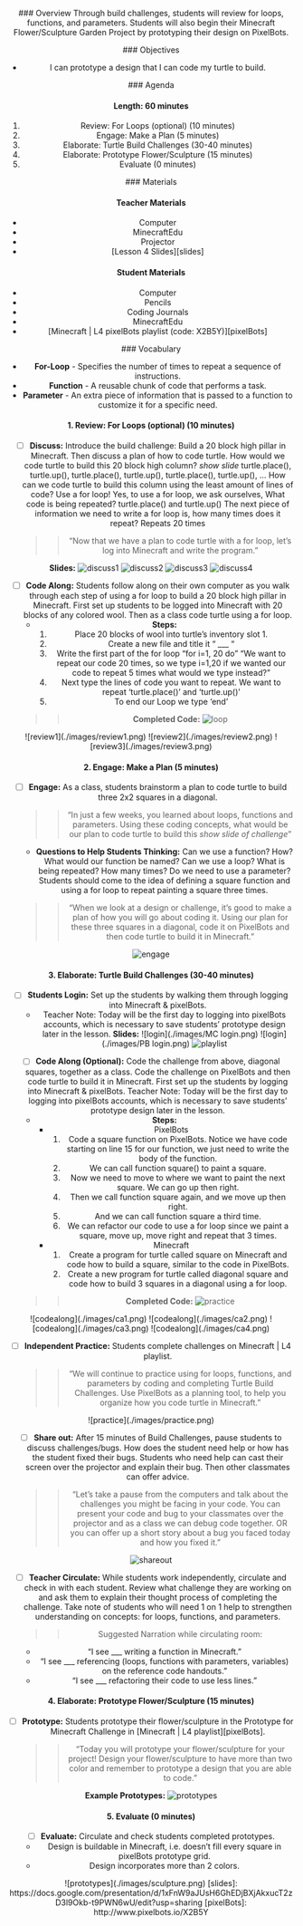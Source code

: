 <header title='Build Challenges & Prototype' subtitle='Lesson 4'/>

<notable>

<iconp src='/icons/activity.png'>### Overview</iconp>
Through build challenges, students will review for loops, functions, and parameters. Students will also begin their Minecraft Flower/Sculpture Garden Project by prototyping their design on PixelBots.

<iconp src='/icons/objectives.png'>### Objectives</iconp>
- I can prototype a design that I can code my turtle to build.


<iconp src='/icons/agenda.png'>### Agenda</iconp>

#### Length: 60 minutes

1. Review: For Loops (optional) (10 minutes)
1. Engage: Make a Plan (5 minutes)
1. Elaborate: Turtle Build Challenges (30-40 minutes)
1. Elaborate: Prototype Flower/Sculpture (15 minutes)
1. Evaluate (0 minutes)


<note>

<iconp src='/icons/materials.png'>### Materials</iconp>

#### Teacher Materials
- Computer
- MinecraftEdu
- Projector
- [Lesson 4 Slides][slides]

#### Student Materials
- Computer
- Pencils
- Coding Journals
- MinecraftEdu
- [Minecraft | L4 pixelBots playlist (code: X2B5Y)][pixelBots]

<iconp src='/icons/vocab.png'>### Vocabulary</iconp>
- **For-Loop** - Specifies the number of times to repeat a sequence of instructions.
- **Function** -  A reusable chunk of code that performs a task.
- **Parameter** - An extra piece of information that is passed to a function to customize it for a specific need.

</note>
<pagebreak/>

#### 1. Review: For Loops (optional) (10 minutes)
- [ ] **Discuss:** Introduce the build challenge: Build a 20 block high pillar in Minecraft. Then discuss a plan of how to code turtle.
  <iconp type="question">How would we code turtle to build this 20 block high column? *show slide* </iconp>
  <iconp type="answer">turtle.place(), turtle.up(), turtle.place(), turtle.up(), turtle.place(), turtle.up(), …</iconp>
  <iconp type="question">How can we code turtle to build this column using the least amount of lines of code?</iconp>
  <iconp type="answer">Use a for loop!</iconp>
  <iconp type="question">Yes, to use a for loop, we ask ourselves, What code is being repeated?</iconp>
  <iconp type="answer">turtle.place() and turtle.up()</iconp>
  <iconp type="question">The next piece of information we need to write a for loop is, how many times does it repeat?</iconp>
  <iconp type="answer">Repeats 20 times</iconp>
  >> “Now that we have a plan to code turtle with a for loop, let’s log into Minecraft and write the program.”

<note> **Slides:**
![discuss1](./images/review1.png)
![discuss2](./images/review2.png)
![discuss3](./images/review3.png)
![discuss4](./images/review3.png)
</note>
- [ ] **Code Along:** Students follow along on their own computer as you walk through each step of using a for loop to build a 20 block high pillar in Minecraft. First set up students to be logged into Minecraft with 20 blocks of any colored wool. Then as a class code turtle using a for loop.
    - **Steps:**
      1. Place 20 blocks of wool into turtle’s inventory slot 1.
      2. Create a new file and title it “ ___ “
      3. Write the first part of the for loop “for i=1, 20 do”
         “We want to repeat our code 20 times, so we type i=1,20  if we wanted our code to repeat 5 times what would we type instead?”
      4. Next type the lines of code you want to repeat. We want to repeat ‘turtle.place()’ and ‘turtle.up()’
      5. To end our Loop we type ‘end’
  >> **Completed Code:**
  ![loop](./images/forloop.png)

<note>
![review1](./images/review1.png)
![review2](./images/review2.png)
![review3](./images/review3.png)
</note>

#### 2. Engage: Make a Plan (5 minutes)
- [ ] **Engage:** As a class, students brainstorm a plan to code turtle to build three 2x2 squares in a diagonal.
  >> “In just a few weeks, you learned about loops, functions and parameters. Using these coding concepts, what would be our plan to code turtle to build this *show slide of challenge*”

  - **Questions to Help Students Thinking:**
    <iconp type="question">Can we use a function? How?  What would our function be named?</iconp>
    <iconp type="question">Can we use a loop? What is being repeated? How many times?</iconp>
    <iconp type="question">Do we need to use a parameter?</iconp>
    <iconp type="answer">Students should come to the idea of defining a square function and using a for loop to repeat painting a square three times.</iconp>
  >> “When we look at a design or challenge, it’s good to make a plan of how you will go about coding it. Using our plan for these three squares in a diagonal, code it on PixelBots and then code turtle to build it in Minecraft.”

<note>![engage](./images/engage.png)</note>		
<pagebreak/>
#### 3. Elaborate: Turtle Build Challenges (30-40 minutes)
- [ ] **Students Login:** Set up the students by walking them through logging into Minecraft & pixelBots.
  - Teacher Note: Today will be the first day to logging into pixelBots accounts, which is necessary to save students’ prototype design later in the lesson.
<note> **Slides:**
![login](./images/MC login.png)
![login](./images/PB login.png)
![playlist](./images/playlist.png)
</note>


- [ ] **Code Along (Optional):** Code the challenge from above, diagonal squares, together as a class. Code the challenge on PixelBots and then code turtle to build it in Minecraft. First set up the students by logging into Minecraft & pixelBots.
Teacher Note: Today will be the first day to logging into pixelBots accounts, which is necessary to save students’ prototype design later in the lesson.
  - **Steps:**
    - PixelBots
      1. Code a square function on PixelBots. Notice we have code starting on line 15 for our function, we just need to write the body of the function.
      1. We can call function square() to paint a square.
      1. Now we need to move to where we want to paint the next square. We can go up then right.
      1. Then we call function square again, and we move up then right.
      1. And we can call function square a third time.
      1. We can refactor our code to use a for loop since we paint a square, move up, move right and repeat that 3 times.
    - Minecraft
      1. Create a program for turtle called square on Minecraft and code how to build a square, similar to the code in PixelBots.
      1. Create a new program for turtle called diagonal square and code how to build 3 squares in a diagonal using a for loop.
  >> **Completed Code:**
  ![practice](./images/codealong2.png)

<note>
![codealong](./images/ca1.png)
![codealong](./images/ca2.png)
![codealong](./images/ca3.png)
![codealong](./images/ca4.png)</note>

- [ ] **Independent Practice:** Students complete challenges on Minecraft | L4 playlist.
  >> “We will continue to practice using for loops, functions, and parameters by coding and completing Turtle Build Challenges. Use PixelBots as a planning tool, to help you organize how you code turtle in Minecraft.”

<note>
![practice](./images/practice.png)</note>

- [ ] **Share out:** After 15 minutes of Build Challenges, pause students to discuss challenges/bugs. How does the student need help or how has the student fixed their bugs. Students who need help can cast their screen over the projector and explain their bug. Then other classmates can offer advice.
  >> “Let’s take a pause from the computers and talk about the challenges you might be facing in your code. You can present your code and bug to your classmates over the projector and as a class we can debug code together.  OR you can offer up a short story about a bug you faced today and how you fixed it.”

<note>![shareout](./images/shareout.png)</note>

- [ ] **Teacher Circulate:** While students work independently, circulate and check in with each student. Review what challenge they are working on and ask them to explain their thought process of completing the challenge. Take note of students who will need 1 on 1 help to strengthen understanding on concepts: for loops, functions, and parameters.
  >> Suggested Narration while circulating room:
    - “I see ___ writing a function in Minecraft.”
    - “I see ___ referencing (loops, functions with parameters, variables) on the reference code handouts.”
    - “I see ___ refactoring their code to use less lines.”


#### 4. Elaborate: Prototype Flower/Sculpture (15 minutes)
- [ ] **Prototype:** Students prototype their flower/sculpture in the Prototype for Minecraft Challenge in [Minecraft | L4 playlist][pixelBots].
  >> “Today you will prototype your flower/sculpture for your project! Design your flower/sculpture to have more than two color and remember to prototype a design that you are able to code.”

<note>**Example Prototypes:**
![prototypes](./images/flower.png)
</note>

#### 5. Evaluate (0 minutes)
- [ ] **Evaluate:** Circulate and check students completed prototypes.
  - Design is buildable in Minecraft, i.e. doesn’t fill every square in pixelBots prototype grid.
  - Design incorporates more than 2 colors.

<note>
![prototypes](./images/sculpture.png)
</note>


</notable>
[slides]: https://docs.google.com/presentation/d/1xFnW9aJUsH6GhEDjBXjAkxucT2zD3l9Okb-t9PWN6wU/edit?usp=sharing
[pixelBots]: http://www.pixelbots.io/X2B5Y
